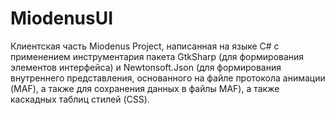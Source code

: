 # MiodenusUI
Клиентская часть Miodenus Project, написанная на языке C# с применением инструментария пакета GtkSharp (для формирования элементов интерфейса) и Newtonsoft.Json (для формирования внутреннего представления, основанного на файле протокола анимации (MAF), а также для сохранения данных в файлы MAF), а также каскадных таблиц стилей (CSS).
